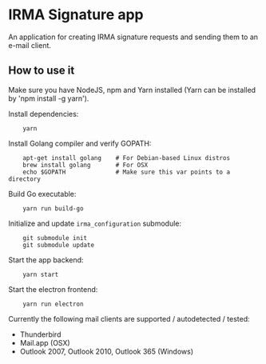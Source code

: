 # IRMA Signature app

An application for creating IRMA signature requests and sending them to an e-mail client.

## How to use it

Make sure you have NodeJS, npm and Yarn installed (Yarn can be installed by 'npm install -g yarn').

Install dependencies:
```
    yarn
```

Install Golang compiler and verify GOPATH:

```
    apt-get install golang    # For Debian-based Linux distros
    brew install golang       # For OSX
    echo $GOPATH              # Make sure this var points to a directory
```

Build Go executable:
```
    yarn run build-go
```

Initialize and update `irma_configuration` submodule:
```
    git submodule init
    git submodule update
```

Start the app backend:

```
    yarn start
```

Start the electron frontend:

```
    yarn run electron
```

Currently the following mail clients are supported / autodetected / tested:

- Thunderbird
- Mail.app (OSX)
- Outlook 2007, Outlook 2010, Outlook 365 (Windows)
